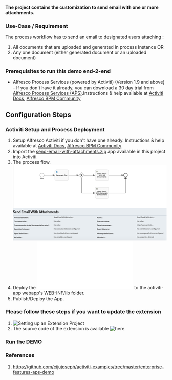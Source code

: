 #### The project contains the customization to send email with one or more attachments.

### Use-Case / Requirement
The process workflow has to send an email to designated users attaching :
1. All documents that are uploaded and generated in process Instance
OR
2. Any one document (either generated document or an uploaded document)


### Prerequisites to run this demo end-2-end

* Alfresco Process Services (powered by Activiti) (Version 1.9 and above) - If you don't have it already, you can download a 30 day trial from [Alfresco Process Services (APS)](https://www.alfresco.com/products/business-process-management/alfresco-activiti).Instructions & help available at [Activiti Docs](http://docs.alfresco.com/activiti/docs/), [Alfresco BPM Community](https://community.alfresco.com/community/bpm)


## Configuration Steps

### Activiti Setup and Process Deployment
1. Setup Alfresco Activiti if you don't have one already. Instructions & help available at [Activiti Docs](http://docs.alfresco.com/activiti/docs/), [Alfresco BPM Community](https://community.alfresco.com/community/bpm)
2. Import the [send-email-with-attachments.zip](resources/send-email-with-attachments.zip) app available in this project into Activiti.
3. The process flow.  ![Process-Flow](resources/Process-Flow.png)
4. Deploy the ![JAR file](resources/activiti-extension-send-email-with-attachments-1.0-SNAPSHOT.jar) to the activiti-app webapp's WEB-INF/lib folder.
5. Publish/Deploy the App.

### Please follow these steps if you want to update the extension
1. ![Setting up an Extension Project](https://hub.alfresco.com/t5/alfresco-process-services/activiti-enterprise-developer-series-setting-up-an-extension/ba-p/287187)
2. The source code of the extension is available ![here](resources/code).

### Run the DEMO



### References
1. https://github.com/cijujoseph/activiti-examples/tree/master/enterprise-features-aps-demo
